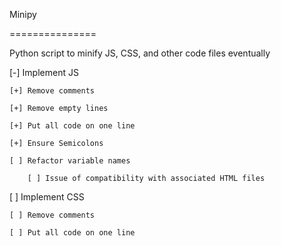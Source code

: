 Minipy

===============



Python script to minify JS, CSS, and other code files eventually



[-] Implement JS

	[+] Remove comments

	[+] Remove empty lines

	[+] Put all code on one line

	[+] Ensure Semicolons

	[ ] Refactor variable names

		[ ] Issue of compatibility with associated HTML files



[ ] Implement CSS

	[ ] Remove comments

	[ ] Put all code on one line





